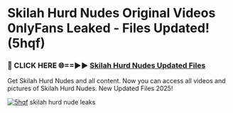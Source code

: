 # Skilah Hurd Nudes Original Videos 0nlyFans Leaked - Files Updated! (5hqf)

<h3>🔴 CLICK HERE 🌐==►► <a href="https://tinyurl.com/yrmya6cz" rel="nofollow">Skilah Hurd Nudes Updated Files</a></h3>

Get Skilah Hurd Nudes and all content. Now you can access all videos and pictures of Skilah Hurd Nudes. New Updated Files 2025!

[![5hqf](https://i.imgur.com/FMdXYCs.gif)](https://tinyurl.com/yrmya6cz)
skilah hurd nude leaks